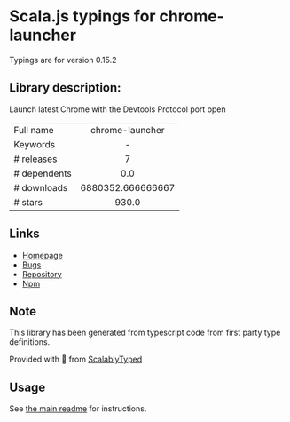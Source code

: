 
# Scala.js typings for chrome-launcher

Typings are for version 0.15.2

## Library description:
Launch latest Chrome with the Devtools Protocol port open

|                    |                 |
| ------------------ | :-------------: |
| Full name          | chrome-launcher |
| Keywords           | - |
| # releases         | 7 |
| # dependents       | 0.0 |
| # downloads        | 6880352.666666667 |
| # stars            | 930.0 |

## Links
- [Homepage](https://github.com/GoogleChrome/chrome-launcher#readme)
- [Bugs](https://github.com/GoogleChrome/chrome-launcher/issues)
- [Repository](https://github.com/GoogleChrome/chrome-launcher)
- [Npm](https://www.npmjs.com/package/chrome-launcher)
    


## Note
This library has been generated from typescript code from first party type definitions.

Provided with :purple_heart: from [ScalablyTyped](https://github.com/oyvindberg/ScalablyTyped)

## Usage
See [the main readme](../../readme.md) for instructions.


